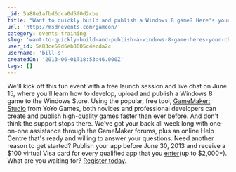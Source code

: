 ```yaml
---
_id: 5a88e1afbd6dca0d5f0d2cba
title: "Want to quickly build and publish a Windows 8 game? Here's your chance."
url: 'http://msdnevents.com/gameon/'
category: events-training
slug: 'want-to-quickly-build-and-publish-a-windows-8-game-heres-your-chance'
user_id: 5a83ce59d6eb0005c4ecda2c
username: 'bill-s'
createdOn: '2013-06-01T18:53:46.000Z'
tags: []
---
```


We'll kick off this fun event with a free launch session and live chat on June 15, where you'll learn how to develop, upload and publish a Windows 8 game to the Windows Store. Using the popular, free tool, <a href="http://aka.ms/yoyogamesgamemaker">GameMaker: Studio</a> from YoYo Games, both novices and professional developers can create and publish high-quality games faster than ever before. And don't think the support stops there. We've got your back all week long with one-on-one assistance through the GameMaker forums, plus an online Help Centre that's ready and willing to answer your questions. Need another reason to get started? Publish your app before June 30, 2013 and receive a $100 virtual Visa card for every qualified app that you <a href="http://www.microsoft.com/click/services/Redirect2.ashx?CR_CC=200228895">enter</a>(up to $2,000*). What are you waiting for? <a href="https://profile.microsoft.com/RegSysProfileCenter/wizard.aspx?wizid=c593fb0c-5c1b-4f19-9a4a-0b205ec3857a&amp;lcid=1033">Register today</a>.
